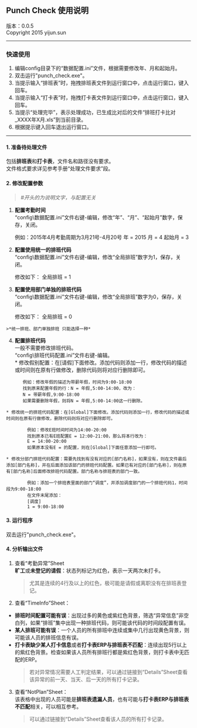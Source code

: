 ## Punch Check 使用说明 ##
版本：0.0.5  
Copyright 2015 yijun.sun
********************************************************************

### 快速使用 ###
1. 编辑config目录下的“数据配置.ini”文件，根据需要修改年、月和起始月。
2. 双击运行"punch_check.exe"。
3. 当提示输入“排班表”时，拖拽排班表文件到运行窗口中，点击运行窗口，键入回车。
4. 当提示输入“打卡表”时，拖拽打卡表文件到运行窗口中，点击运行窗口，键入回车。
5. 当提示“处理完毕”，表示处理成功，已生成比对后的文件“排班打卡比对_XXXX年X月.xls”到当前目录。
6. 根据提示键入回车退出运行窗口。
********************************************************************

#### 1. 准备待处理文件 ####
包括**排班表**和**打卡表**，文件名和路径没有要求。  
文件格式要求详见参考手册“处理文件要求”段。

#### 2. 修改配置参数 ####

>*\#开头的为说明文字，与配置无关*

  1. **配置考勤时间**  
  “config\数据配置.ini”文件右键-编辑，修改“年”、“月”、“起始月”数字，保存，关闭。  

		例如：2015年4月考勤周期为3月21号-4月20号
		年 = 2015
		月 = 4
		起始月 = 3
  
  2. **配置使用统一的排班代码**  
  “config\数据配置.ini”文件右键-编辑，修改“全局排班”数字为1，保存，关闭。

		修改如下：
		全局排班 = 1
  
  3. **配置使用部门单独的排班代码**  
  “config\数据配置.ini”文件右键-编辑，修改“全局排班”数字为0，保存，关闭。

		修改如下：
		全局排班 = 0

	>*统一排班、部门单独排班 只能选择一种*

  4. **配置排班代码**  
  一般不需要修改排班代码。  
  “config\排班代码配置.ini”文件右键-编辑。  
    * 修改假别配置：在[请假]下面修改。添加代码则添加一行，修改代码的描述或时间则在原有行做修改，删除代码则将对应行删除即可。

			例如：修改年假的描述为带薪年假，时间为9:00-18:00
			找到原来配置年假的行：N = 年假,5:00-14:00，改为：
			N = 带薪年假,9:00-18:00
			如果需要删除年假，则将N = 年假,5:00-14:00这一行删除。
    
    * 修改统一的排班代码配置：在[Global]下面修改。添加代码则添加一行，修改代码的描述或时间则在原有行做修改，删除代码则将对应行删除即可。

			例如：修改E班时间时间为14:00-20:00
			找到原本已有E班配置E = 12:00-21:00，那么将本行改为：
			E = 14:00-20:00
			如果原本没有E = 的配置，则在[Global]下面任意添加一行即可。

    * 修改分部门排班代码配置：需要先找到有没有对应的[部门名称]，如果没有，则在文件最后添加[部门名称]，并在后面添加该部门的排班代码配置。如果已有对应的[部门名称]，则在原有[部门名称]后面修改排班代码配置。部门名称与排班表的部门一致。

			例如：添加一个排班表里面的部门“调度”，并添加调度部门的一个排班代码1，时间段为9:00-18:00
			在文件末尾添加：
			[调度]
		    1 = 9:00-18:00

#### 3. 运行程序 ####
双击运行"punch_check.exe"。

#### 4. 分析输出文件 ####

1. 查看“考勤异常”Sheet  
  **旷工**或**未登记的请假**：状态列标记为红色，表示一天两次未打卡。
	>尤其是连续的4行及以上的红色，极可能是请假或离职没有在排班表登记。

2. 查看“TimeInfo”Sheet：  
  * **排班时间配置可能有误**：出现过多的黄色或紫红色背景，筛选“异常信息”非空白列，如果“排班”集中出现一种排班代码，则可能该代码的时间段配置有误。
  * **某人排班可能有误**：一个人员的所有排班中连续或集中几行出现黄色背景，则可能该人员的排班信息有误。
  * **打卡表缺少某人打卡信息**或者**打卡表ERP与排班表不匹配**：连续出现5行以上的紫红色背景。检查如果该人员所有排班行都是紫红色背景，则打卡表中无匹配的ERP。    
	>若对异常情况需要人工判定结果，可以通过链接到“Details”Sheet查看该异常的前一天、当天、后一天的所有打卡记录。

3. 查看“NotPlan”Sheet：  
  该表格中出现的人员可能是**排班表遗漏人员**，也有可能与**打卡表ERP与排班表不匹配**相关，可以相互参考。  
	>可以通过链接到“Details”Sheet查看该人员的所有打卡记录。
